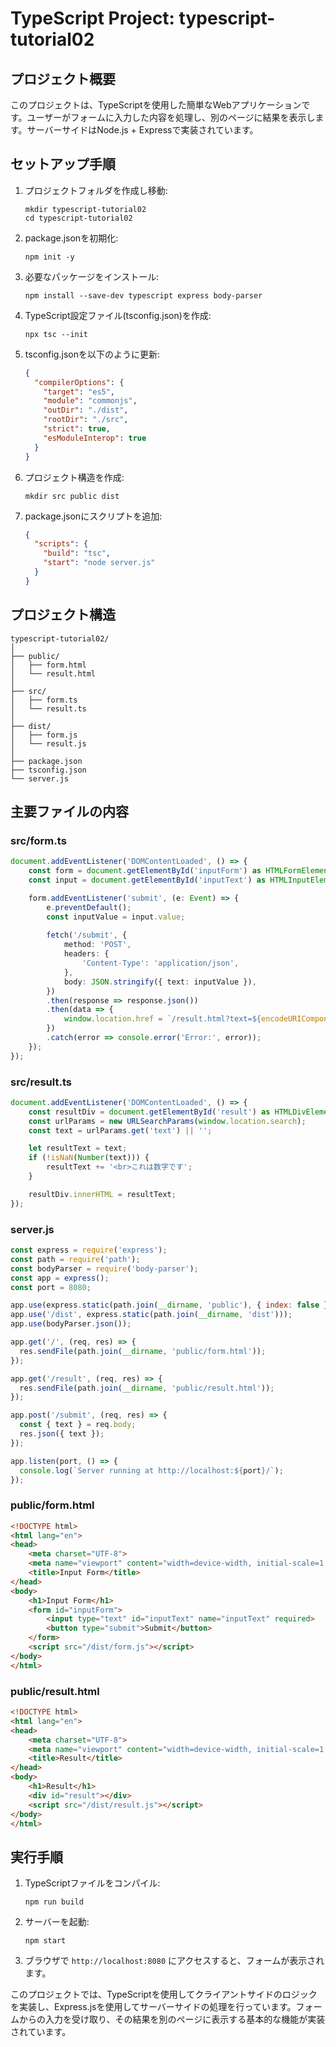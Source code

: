 # TypeScript Project: typescript-tutorial02

## プロジェクト概要
このプロジェクトは、TypeScriptを使用した簡単なWebアプリケーションです。ユーザーがフォームに入力した内容を処理し、別のページに結果を表示します。サーバーサイドはNode.js + Expressで実装されています。

## セットアップ手順

1. プロジェクトフォルダを作成し移動:
   ```
   mkdir typescript-tutorial02
   cd typescript-tutorial02
   ```

2. package.jsonを初期化:
   ```
   npm init -y
   ```

3. 必要なパッケージをインストール:
   ```
   npm install --save-dev typescript express body-parser
   ```

4. TypeScript設定ファイル(tsconfig.json)を作成:
   ```
   npx tsc --init
   ```

5. tsconfig.jsonを以下のように更新:
   ```json
   {
     "compilerOptions": {
       "target": "es5",
       "module": "commonjs",
       "outDir": "./dist",
       "rootDir": "./src",
       "strict": true,
       "esModuleInterop": true
     }
   }
   ```

6. プロジェクト構造を作成:
   ```
   mkdir src public dist
   ```

7. package.jsonにスクリプトを追加:
   ```json
   {
     "scripts": {
       "build": "tsc",
       "start": "node server.js"
     }
   }
   ```

## プロジェクト構造
```
typescript-tutorial02/
│
├── public/
│   ├── form.html
│   └── result.html
│
├── src/
│   ├── form.ts
│   └── result.ts
│
├── dist/
│   ├── form.js
│   └── result.js
│
├── package.json
├── tsconfig.json
└── server.js
```

## 主要ファイルの内容

### src/form.ts
```typescript
document.addEventListener('DOMContentLoaded', () => {
    const form = document.getElementById('inputForm') as HTMLFormElement;
    const input = document.getElementById('inputText') as HTMLInputElement;

    form.addEventListener('submit', (e: Event) => {
        e.preventDefault();
        const inputValue = input.value;
        
        fetch('/submit', {
            method: 'POST',
            headers: {
                'Content-Type': 'application/json',
            },
            body: JSON.stringify({ text: inputValue }),
        })
        .then(response => response.json())
        .then(data => {
            window.location.href = `/result.html?text=${encodeURIComponent(data.text)}`;
        })
        .catch(error => console.error('Error:', error));
    });
});
```

### src/result.ts
```typescript
document.addEventListener('DOMContentLoaded', () => {
    const resultDiv = document.getElementById('result') as HTMLDivElement;
    const urlParams = new URLSearchParams(window.location.search);
    const text = urlParams.get('text') || '';

    let resultText = text;
    if (!isNaN(Number(text))) {
        resultText += '<br>これは数字です';
    }

    resultDiv.innerHTML = resultText;
});
```

### server.js
```javascript
const express = require('express');
const path = require('path');
const bodyParser = require('body-parser');
const app = express();
const port = 8080;

app.use(express.static(path.join(__dirname, 'public'), { index: false }));
app.use('/dist', express.static(path.join(__dirname, 'dist')));
app.use(bodyParser.json());

app.get('/', (req, res) => {
  res.sendFile(path.join(__dirname, 'public/form.html'));
});

app.get('/result', (req, res) => {
  res.sendFile(path.join(__dirname, 'public/result.html'));
});

app.post('/submit', (req, res) => {
  const { text } = req.body;
  res.json({ text });
});

app.listen(port, () => {
  console.log(`Server running at http://localhost:${port}/`);
});
```

### public/form.html
```html
<!DOCTYPE html>
<html lang="en">
<head>
    <meta charset="UTF-8">
    <meta name="viewport" content="width=device-width, initial-scale=1.0">
    <title>Input Form</title>
</head>
<body>
    <h1>Input Form</h1>
    <form id="inputForm">
        <input type="text" id="inputText" name="inputText" required>
        <button type="submit">Submit</button>
    </form>
    <script src="/dist/form.js"></script>
</body>
</html>
```

### public/result.html
```html
<!DOCTYPE html>
<html lang="en">
<head>
    <meta charset="UTF-8">
    <meta name="viewport" content="width=device-width, initial-scale=1.0">
    <title>Result</title>
</head>
<body>
    <h1>Result</h1>
    <div id="result"></div>
    <script src="/dist/result.js"></script>
</body>
</html>
```

## 実行手順

1. TypeScriptファイルをコンパイル:
   ```
   npm run build
   ```

2. サーバーを起動:
   ```
   npm start
   ```

3. ブラウザで `http://localhost:8080` にアクセスすると、フォームが表示されます。

このプロジェクトでは、TypeScriptを使用してクライアントサイドのロジックを実装し、Express.jsを使用してサーバーサイドの処理を行っています。フォームからの入力を受け取り、その結果を別のページに表示する基本的な機能が実装されています。